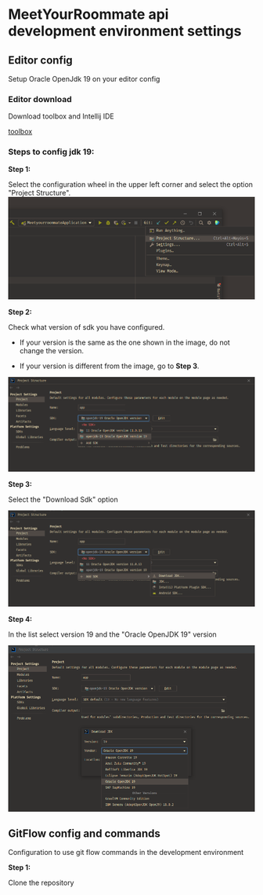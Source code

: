 # MeetYourRoommate api development environment settings

## Editor config

Setup Oracle OpenJdk 19 on your editor config

### Editor download

Download toolbox and Intellij IDE

[toolbox](https://www.jetbrains.com/toolbox-app/)

### Steps to config jdk 19:


**Step 1:**

Select the configuration wheel in the upper left corner and select the option "Project Structure".
![Step-1](./config-img/PasoUnoConfiguracionIde.png)

**Step 2:**

Check what version of sdk you have configured.

* If your version is the same as the one shown in the image, do not change the version.

* If your version is different from the image, go to **Step 3**.

![Step-2](./config-img/PasoDosConfiguracionIde.png)


**Step 3:**

Select the "Download Sdk" option

![Step-3](./config-img/PasoTresConfiguracionIde.png)

**Step 4:**

In the list select version 19 and the "Oracle OpenJDK 19" version

![Step-4](./config-img/PasoCuatroConfiguracionIde.png)

## GitFlow config and commands

Configuration to use git flow commands in the development environment

**Step 1:**

Clone the repository
